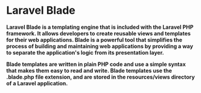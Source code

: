 # Laravel Blade

**Laravel Blade is a templating engine that is included with the Laravel PHP framework. It allows developers to create reusable views and templates for their web applications. Blade is a powerful tool that simplifies the process of building and maintaining web applications by providing a way to separate the application's logic from its presentation layer.**

**Blade templates are written in plain PHP code and use a simple syntax that makes them easy to read and write. Blade templates use the .blade.php file extension, and are stored in the resources/views directory of a Laravel application.**
